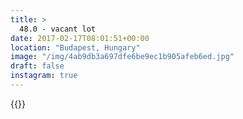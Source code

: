 ```yaml
---
title: >
  48.0 - vacant lot
date: 2017-02-17T08:01:51+00:00
location: "Budapest, Hungary"
image: "/img/4ab9db3a697dfe6be9ec1b905afeb6ed.jpg"
draft: false
instagram: true
---
```


{{<photo src="/img/4ab9db3a697dfe6be9ec1b905afeb6ed.jpg">}}
